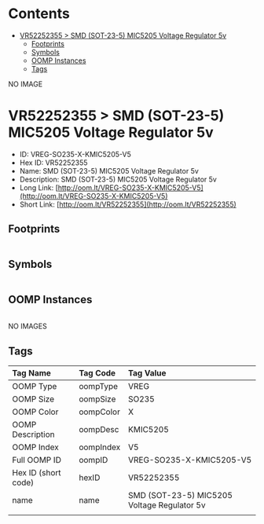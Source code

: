 



Contents
========

* [VR52252355 > SMD (SOT-23-5) MIC5205 Voltage Regulator 5v](#vr52252355--smd-sot-23-5-mic5205-voltage-regulator-5v)
	* [Footprints](#footprints)
	* [Symbols](#symbols)
	* [OOMP Instances](#oomp-instances)
	* [Tags](#tags)
  
NO IMAGE  
# VR52252355 > SMD (SOT-23-5) MIC5205 Voltage Regulator 5v

- ID: VREG-SO235-X-KMIC5205-V5
- Hex ID: VR52252355
- Name: SMD (SOT-23-5) MIC5205 Voltage Regulator 5v
- Description: SMD (SOT-23-5) MIC5205 Voltage Regulator 5v
- Long Link: [http://oom.lt/VREG-SO235-X-KMIC5205-V5](http://oom.lt/VREG-SO235-X-KMIC5205-V5)
- Short Link: [http://oom.lt/VR52252355](http://oom.lt/VR52252355)

## Footprints
  

||||
| :--- | :--- | :--- |

## Symbols
  

||||
| :--- | :--- | :--- |

## OOMP Instances
  

||||
| :--- | :--- | :--- |
  
NO IMAGES  
## Tags
  

|Tag Name|Tag Code|Tag Value|
| :--- | :--- | :--- |
|OOMP Type|oompType|VREG|
|OOMP Size|oompSize|SO235|
|OOMP Color|oompColor|X|
|OOMP Description|oompDesc|KMIC5205|
|OOMP Index|oompIndex|V5|
|Full OOMP ID|oompID|VREG-SO235-X-KMIC5205-V5|
|Hex ID (short code)|hexID|VR52252355|
|name|name|SMD (SOT-23-5) MIC5205 Voltage Regulator 5v|
||||
